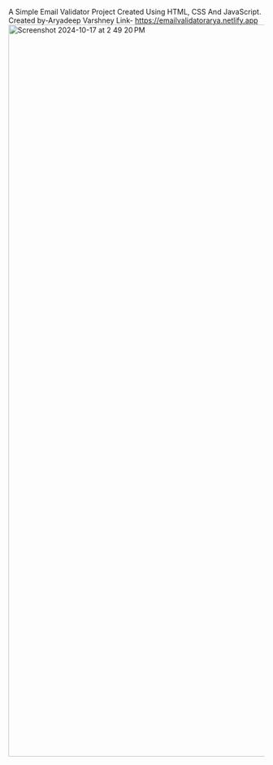 A Simple Email Validator Project Created Using HTML, CSS And JavaScript.
Created by-Aryadeep Varshney
Link- https://emailvalidatorarya.netlify.app
<img width="1439" alt="Screenshot 2024-10-17 at 2 49 20 PM" src="https://github.com/user-attachments/assets/e0eb381d-3924-4090-aacf-0e7a0a77ebc9">

